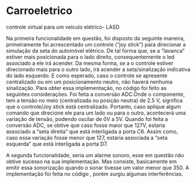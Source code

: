 # Carroeletrico
controle virtual para um veiculo elétrico- LASD




Na primeira funcionalidade em questão, foi disposto da seguinte maneira, primeiramente foi acrescentado um controle (“joy stick”) para direcionar a simulação da seta do automóvel elétrico. De tal forma que, se a “lavanca” estiver mais posicionada para o lado direito, consequentemente o led associado a ele irá acender. Da mesma forma, se a o controle estiver direcionado mais para o outro lado, irá acender a seta/sinalização indicativa do lado esquerdo.
E como esperado, caso o controle se apresente centralizado ou em um posicionamento neutro, não haverá nenhuma sinalização.
Para obter essa implementação, no código foi feito as seguintes considerações.
Foi feita a conversão ADC.Onde o componente, tem a tensão no meio (centralizada ou posição neutra) de 2.5 V, significa que o controle/Joy stick está centralizado. Portanto, caso aplique algum comando que direcione ele para um lado ou para o outro, acontecerá uma variação de tensão, podendo oscilar de 0V a 5V.
Quando foi feita a conversão ADC, se obtive que caso fosse maior que 127V, estaria associado a “seta direita” que está interligada a porta C6. Assim como, caso essa variação fosse menor que 127, estaria associada a “seta esquerda” que está interligada a porta D7.


A segunda funcionalidade, seria um alarme sonoro, esse em questão não obtive sucesso na sua implementação.
Mas consiste, basicamente em emitir essa sonorização quando o sonar tivesse um valor menor que 350. A implementação foi feita no código , porém surgiu algumas interferências.


